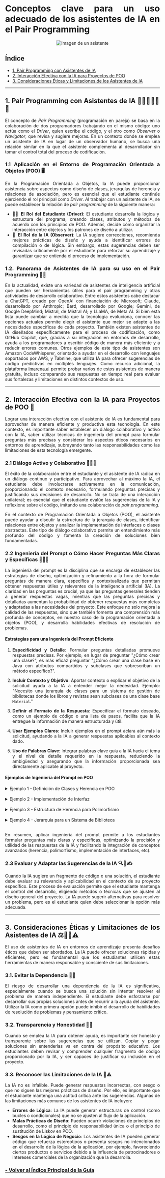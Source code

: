 <div style="text-align: justify;">

# Conceptos clave para un uso adecuado de los asistentes de IA en el Pair Programming

<p align="center">
  <img src="./images/imagen4.webp" alt="Imagen de un asistente">
</p>


## Índice

- [1. Pair Programming con Asistentes de IA ](#1-pair-programming-con-asistentes-de-ia-)
- [2. Interacción Efectiva con la IA para Proyectos de POO ](#2-interacción-efectiva-con-la-ia-para-proyectos-de-poo-)
- [3. Consideraciones Éticas y Limitaciones de los Asistentes de IA](#3-consideraciones-éticas-y-limitaciones-de-los-asistentes-de-ia-)

---

## 1. Pair Programming con Asistentes de IA 👨‍💻🤖👩‍💻💡

El concepto de *Pair Programming* (programación en pareja) se basa en la colaboración de dos programadores trabajando en el mismo código: uno actúa como el *Driver*, quien escribe el código, y el otro como *Observer* o *Navigator*, que revisa y sugiere mejoras. En un contexto donde se emplea un asistente de IA en lugar de un observador humano, se busca una relación similar en la que el asistente complementa al desarrollador sin tomar el control total del proceso de codificación.
<br>

### 1.1 Aplicación en el Entorno de Programación Orientada a Objetos (POO) 🖥️

En la Programación Orientada a Objetos, la IA puede proporcionar asistencia sobre aspectos como diseño de clases, jerarquías de herencia y relaciones de asociación, pero es esencial que el estudiante continúe ejerciendo el rol principal como *Driver*. Al trabajar con un asistente de IA, se puede establecer la relación de *pair programming* de la siguiente manera:
- 👨‍🎓 **El Rol del Estudiante (Driver)**: El estudiante desarrolla la lógica y estructura del programa, creando clases, atributos y métodos de acuerdo con los principios de POO. Además, decide cómo organizar la interacción entre objetos y los patrones de diseño a utilizar.
- 🤖 **El Rol de la IA (Observer)**: La IA sugiere correcciones, recomienda mejores prácticas de diseño y ayuda a identificar errores de compilación o de lógica. Sin embargo, estas sugerencias deben ser revisadas críticamente por el estudiante para reforzar su aprendizaje y garantizar que se entienda el proceso de implementación.

### 1.2. Panorama de Asistentes de IA para su uso en el Pair Programming 🤖🌐
En la actualidad, existe una variedad de asistentes de inteligencia artificial que pueden ser herramientas útiles para el pair programming y otras actividades de desarrollo colaborativo. Entre estos asistentes cabe destacar a ChatGPT, creado por OpenAI con financiación de Microsoft; Claude, desarrollado por Anthropic; Bard, desarrollado por Google; Gemini, de Google DeepMind; Mistral, de Mistral AI; y LLaMA, de Meta AI. Si bien esta lista puede cambiar a medida que la tecnología evoluciona, conocer las opciones actuales permite elegir el asistente que mejor se adapte a las necesidades específicas de cada proyecto. También existen asistentes de IA diseñados específicamente para el proceso de codificación, como GitHub Copilot, que, gracias a su integración en entornos de desarrollo, ayuda a los programadores a escribir código de manera más eficiente y a reducir errores comunes. Otros ejemplos de este tipo de asistentes son Amazon CodeWhisperer, orientado a ayudar en el desarrollo con lenguajes soportados por AWS, y Tabnine, que utiliza IA para ofrecer sugerencias de código predictivas en múltiples lenguajes. 
Como recurso adicional, la plataforma [lmarena.ai](https://lmarena.ai/) permite probar varios de estos asistentes de manera gratuita, incluso comparando sus respuestas en tiempo real para evaluar sus fortalezas y limitaciones en distintos contextos de uso.

---

## 2. Interacción Efectiva con la IA para Proyectos de POO 🚀

Lograr una interacción efectiva con el asistente de IA es fundamental para aprovechar de manera eficiente y productiva esta tecnología. En este contexto, es importante saber establecer un diálogo colaborativo y activo con la IA, saber utilizar técnicas de ingeniería del prompt para formular preguntas más precisas y considerar los aspectos éticos necesarios en entornos de aprendizaje, subrayando tanto las responsabilidades como las limitaciones de esta tecnología emergente.


### 2.1 Diálogo Activo y Colaborativo 💬🤝🤖 

El éxito de la colaboración entre el estudiante y el asistente de IA radica en un diálogo continuo y participativo. Para aprovechar al máximo la IA, el estudiante debe involucrarse activamente en la comunicación, proporcionando el contexto necesario, formulando preguntas precisas y justificando sus decisiones de desarrollo. No se trata de una interacción unilateral; es esencial que el estudiante evalúe las sugerencias de la IA y reflexione sobre el código, imitando una colaboración de *pair programming*.

En el contexto de Programación Orientada a Objetos (POO), el asistente puede ayudar a discutir la estructura de la jerarquía de clases, identificar relaciones entre objetos y analizar la implementación de interfaces o clases abstractas. Este tipo de diálogo colaborativo permite un entendimiento más profundo del código y fomenta la creación de soluciones bien fundamentadas.

### 2.2 Ingeniería del Prompt o Cómo Hacer Preguntas Más Claras y Específicas 📝🤖✨ 

La ingeniería del prompt es la disciplina que se encarga de establecer las estrategias de diseño, optimización y refinamiento a la hora de formular preguntas de manera clara, específica y contextualizada que permitan obtener respuestas útiles y relevantes de la inteligencia artificial (IA). La claridad en las preguntas es crucial, ya que las preguntas generales tienden a generar respuestas vagas, mientras que las preguntas precisas y detalladas aumentan la probabilidad de obtener respuestas más completas y adaptadas a las necesidades del proyecto. Este enfoque no solo mejora la calidad de las respuestas, sino que también fomenta una comprensión más profunda de conceptos, en nuestro caso de la programación orientada a objetos (POO), y desarrolla habilidades efectivas de resolución de problemas.

#### Estrategias para una Ingeniería del Prompt Eficiente

1. **Especificidad y Detalle**: Formular preguntas detalladas promueve respuestas precisas. Por ejemplo, en lugar de preguntar "¿Cómo crear una clase?", es más eficaz preguntar "¿Cómo crear una clase base en Java con atributos compartidos y subclases que sobrescriban un método específico?".

2. **Incluir Contexto y Objetivo**: Aportar contexto o explicar el objetivo de la solicitud ayuda a la IA a entender mejor la necesidad. Ejemplo: "Necesito una jerarquía de clases para un sistema de gestión de bibliotecas donde los libros y revistas sean subclases de una clase base `Material`."

3. **Definir el Formato de la Respuesta**: Especificar el formato deseado, como un ejemplo de código o una lista de pasos, facilita que la IA entregue la información de manera estructurada y útil.

4. **Usar Ejemplos Claros**: Incluir ejemplos en el prompt aclara aún más la solicitud, ayudando a la IA a generar respuestas aplicables al contexto dado.

5. **Uso de Palabras Clave**: Integrar palabras clave guía a la IA hacia el tema y el nivel de detalle requerido en la respuesta, reduciendo la ambigüedad y asegurando que la información proporcionada sea directamente aplicable al proyecto.

#### Ejemplos de Ingeniería del Prompt en POO

<details>

<summary>Ejemplo 1 - Definición de Clases y Herencia en POO

</summary>


  - **Pregunta General**: `¿Cómo creo una clase?`
    - **Respuesta de la IA**:
      ```java
      public class MiClase {
          // cuerpo de definición...
      }
      ```
    Esta respuesta se limita a la sintaxis básica y puede ser útil para principiantes, pero no aporta suficiente valor en un contexto más complejo.

  - **Pregunta Específica con Ingeniería del Prompt**: `¿Cómo implemento una clase base "Vehículo" en Java que contenga atributos comunes como "marca" y "modelo", y dos subclases "Coche" y "Moto" que sobrescriban un método denominado "mostrarInfo()" para mostrar el estado interno de sus objetos?`




    - **Respuesta de la IA**:
      ```java
      public class Vehiculo {
          protected String marca;
          protected String modelo;

          public Vehiculo(String marca, String modelo) {
              this.marca = marca;
              this.modelo = modelo;
          }

          public void mostrarInfo() {
              System.out.println("Marca: " + marca);
              System.out.println("Modelo: " + modelo);
          }
      }

      // Subclase Coche
      class Coche extends Vehiculo {
          private int numPuertas;

          public Coche(String marca, String modelo, int numPuertas) {
              super(marca, modelo);
              this.numPuertas = numPuertas;
          }

          @Override
          public void mostrarInfo() {
              super.mostrarInfo();
              System.out.println("Número de puertas: " + numPuertas);
          }
      }

      // Subclase Moto
      class Moto extends Vehiculo {
          private boolean tieneSidecar;

          public Moto(String marca, String modelo, boolean tieneSidecar) {
              super(marca, modelo);
              this.tieneSidecar = tieneSidecar;
          }

          @Override
          public void mostrarInfo() {
              super.mostrarInfo();
              System.out.println("Tiene sidecar: " + (tieneSidecar ? "Sí" : "No"));
          }
      }
      ```

    En este caso, la respuesta de la IA proporciona un diseño de jerarquía de clases, incluyendo herencia, sobrescritura de métodos y uso de constructores, lo cual es útil para un desarrollador que busca una implementación detallada.

</details>
<br>

<details>

<summary>Ejemplo 2 - Implementación de Interfaz

</summary>

  - **Pregunta General**: `¿Qué es una interfaz en Java?`
    - **Respuesta de la IA**: `Una interfaz es un contrato que especifica métodos que una clase debe implementar.`
  - **Pregunta con Palabras Clave**: `¿Cuándo y cómo debería usar una interfaz en Java para implementar múltiples comportamientos en mis clases?`
    - **Respuesta de la IA**:
      ```java
      public interface Volable {
          void volar();
      }

      public interface Nadable {
          void nadar();
      }

      public class Pato implements Volable, Nadable {
          @Override
          public void volar() {
              System.out.println("El pato está volando.");
          }

          @Override
          public void nadar() {
              System.out.println("El pato está nadando.");
          }
      }
      ```
      
    Aquí, la IA responde de manera detallada con un ejemplo que muestra cómo implementar múltiples comportamientos a través de interfaces.

</details>
<br>

<details>

<summary>Ejemplo 3 - Estructura de Herencia para Polimorfismo

</summary>

  - **Pregunta Original**: `¿Cómo aplico herencia en mi proyecto?`
  - **Pregunta con Ingeniería del Prompt**: `Estoy desarrollando una aplicación en Java y necesito implementar herencia para una clase base "Animal", con subclases "Perro" y "Gato" que sobrescriban un método "hacerSonido()". ¿Cómo podría estructurar esto para lograr un código eficiente y limpio?`
    - **Respuesta de la IA**:
      ```java
      public class Animal {
          public void hacerSonido() {
              System.out.println("Sonido genérico");
          }
      }

      public class Perro extends Animal {
          @Override
          public void hacerSonido() {
              System.out.println("Ladrido");
          }
      }

      public class Gato extends Animal {
          @Override
          public void hacerSonido() {
              System.out.println("Maullido");
          }
      }
      ```

  En este ejemplo, la IA ofrece un diseño polimórfico que permite a las subclases `Perro` y `Gato` sobrescribir el método `hacerSonido()`, lo cual es útil para aplicar herencia y polimorfismo de manera eficaz.

</details>
<br>

<details>

<summary>Ejemplo 4 - Jerarquía para un Sistema de Biblioteca

</summary>

  - **Pregunta con Contexto y Objetivo**: `Necesito una jerarquía de clases para un sistema de gestión de biblioteca donde los libros y revistas sean subclases de una clase base "Material". ¿Cómo estructuro esto para implementar polimorfismo y asegurar que cada material tenga su propio identificador único?`

    - **Respuesta de la IA**:
      ```java
      public abstract class Material {
          protected String id;
          protected String titulo;

          public Material(String id, String titulo) {
              this.id = id;
              this.titulo = titulo;
          }

          public abstract void mostrarInfo();
      }

      public class Libro extends Material {
          private String autor;

          public Libro(String id, String titulo, String autor) {
              super(id, titulo);
              this.autor = autor;
          }

          @Override
          public void mostrarInfo() {
              System.out.println("ID: " + id);
              System.out.println("Título: " + titulo);
              System.out.println("Autor: " + autor);
          }
      }

      public class Revista extends Material {
          private int numeroEdicion;

          public Revista(String id, String titulo, int numeroEdicion) {
              super(id, titulo);
              this.numeroEdicion = numeroEdicion;
          }

          @Override
          public void mostrarInfo() {
              System.out.println("ID: " + id);
              System.out.println("Título: " + titulo);
              System.out.println("Número de Edición: " + numeroEdicion);
          }
      }
      ```
    Este diseño responde a la necesidad específica de una jerarquía en un sistema de biblioteca, implementando el polimorfismo con métodos sobrescritos en cada subclase.

</details>
<br>

En resumen, aplicar ingeniería del prompt permite a los estudiantes formular preguntas más claras y específicas, optimizando la precisión y utilidad de las respuestas de la IA y facilitando la integración de conceptos avanzados (herencia, polimorfismo, implementación de interfaces, etc).


### 2.3 Evaluar y Adaptar las Sugerencias de la IA 🔍🤖✍️ 

Cuando la IA sugiere un fragmento de código o una solución, el estudiante debe evaluar su relevancia y aplicabilidad en el contexto de su proyecto específico. Este proceso de evaluación permite que el estudiante mantenga el control del desarrollo, eligiendo métodos o técnicas que se ajusten al diseño general del proyecto. La IA puede sugerir alternativas para resolver un problema, pero es el estudiante quien debe seleccionar la opción más adecuada.

---

## 3. Consideraciones Éticas y Limitaciones de los Asistentes de IA  ⚖️🚫🤖⚠️
El uso de asistentes de IA en entornos de aprendizaje presenta desafíos éticos que deben ser abordados. La IA puede ofrecer soluciones rápidas y eficientes, pero es fundamental que los estudiantes utilicen estas herramientas de manera responsable y consciente de sus limitaciones.

### 3.1. Evitar la Dependencia 🚫🤖 
El riesgo de desarrollar una dependencia de la IA es significativo, especialmente cuando se busca una solución sin intentar resolver el problema de manera independiente. El estudiante debe esforzarse por desarrollar sus propias soluciones antes de recurrir a la ayuda del asistente. Utilizar la IA como primera opción puede inhibir el desarrollo de habilidades de resolución de problemas y pensamiento crítico.

### 3.2. Transparencia y Honestidad 🔎🤝 
Cuando se emplea la IA para obtener ayuda, es importante ser honesto y transparente sobre las sugerencias que se utilizan. Copiar y pegar soluciones sin entenderlas va en contra del propósito educativo. Los estudiantes deben revisar y comprender cualquier fragmento de código proporcionado por la IA, y ser capaces de justificar su inclusión en el proyecto.

### 3.3. Reconocer las Limitaciones de la IA 🤖⚠️ 
La IA no es infalible. Puede generar respuestas incorrectas, con sesgo o que no siguen las mejores prácticas de diseño. Por ello, es importante que el estudiante mantenga una actitud crítica ante las sugerencias. Algunas de las limitaciones más comunes de los asistentes de IA incluyen:

- **Errores de Lógica**: La IA puede generar estructuras de control (como bucles o condicionales) que no se ajusten al flujo de la aplicación.
- **Malas Prácticas de Diseño**: Pueden ocurrir violaciones de principios de desarrollo, como el principio de responsabilidad única o el principio de sustitución de Liskov en POO.
- **Sesgos en la Lógica de Negocio**: Los asistentes de IA pueden generar código que refuerza estereotipos o presenta sesgos no intencionados en el desarrollo de la lógica de la aplicación, por ejemplo, favoreciendo ciertos productos o servicios debido a la influencia de patrocinadores o intereses comerciales de la organización que la desarrolla.

### [- Volver al Índice Principal de la Guía](/README.md)

</div>
